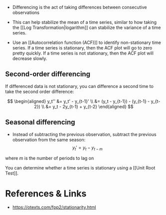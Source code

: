 
- Differencing is the act of taking differences between consecutive observations
- This can help stabilize the mean of a time series, similar to how taking the [[Log Transformation|logarithm]] can stabilize the variance of a time series.

- Use an [[Autocorrelation function (ACF)]] to identify non-stationary time series. If a time series is stationary, then the ACF plot will go to zero pretty quickly. If a time series is not stationary, then the ACF plot will decrease slowly.


## Second-order differencing

If differenced data is not stationary, you can difference a second time to take the second order difference:

$$
\begin{aligned}
y_t'' &= y_t' - y_{t-1}' \\
&= (y_t - y_{t-1}) - (y_{t-1} - y_{t-2}) \\
&= y_t - 2y_{t-1} + y_{t-2}
\end{aligned}
$$

## Seasonal differencing

- Instead of subtracting the previous observation, subtract the previous observation from the same season:
$$
y_t' = y_t - y_{t-m}
$$

where $m$ is the number of periods to lag on


You can determine whether a time series is stationary using a [[Unit Root Test]].

# References & Links

- https://otexts.com/fpp2/stationarity.html